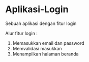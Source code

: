 # Aplikasi-Login
Sebuah aplikasi dengan fitur login

Alur fitur login :
 1. Memasukkan email dan password
 2. Memvalidasi masukkan
 3. Menampilkan halaman beranda
